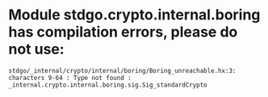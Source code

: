 # Module stdgo.crypto.internal.boring has compilation errors, please do not use:
```
stdgo/_internal/crypto/internal/boring/Boring_unreachable.hx:3: characters 9-64 : Type not found : _internal.crypto.internal.boring.sig.Sig_standardCrypto

```

